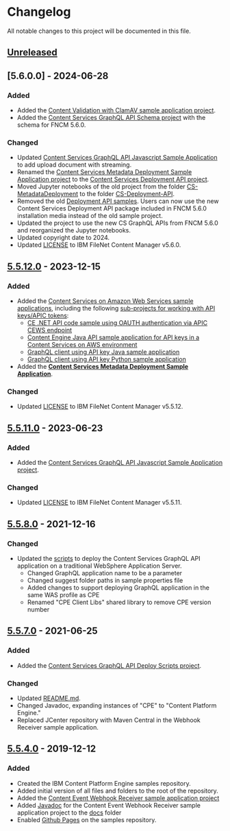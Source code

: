 # Changelog

All notable changes to this project will be documented in this file.

## [Unreleased]


## [5.6.0.0] - 2024-06-28

### Added
- Added the [Content Validation with ClamAV sample application project](ClamAVContentValidator).
- Added the [Content Services GraphQL API Schema project](CS-GraphQL-Schema) with the schema for FNCM 5.6.0.

### Changed
- Updated [Content Services GraphQL API Javascript Sample Application](CS-GraphQL-javascript-samples) to add upload document with streaming.
- Renamed the [Content Services Metadata Deployment Sample Application project](CS-MetadataDeployment) to the [Content Services Deployment API project](CS-Deployment-API).
- Moved Jupyter notebooks of the old project from the folder [CS-MetadataDeployment](CS-MetadataDeployment) to the folder [CS-Deployment-API](CS-Deployment-API).
- Removed the old [Deployment API samples](CS-MetadataDeployment). Users can now use the new Content Services Deployment API package included in FNCM 5.6.0 installation media instead of the old sample project.
- Updated the project to use the new CS GraphQL APIs from FNCM 5.6.0 and reorganized the Jupyter notebooks.
- Updated copyright date to 2024.
- Updated [LICENSE](LICENSE) to IBM FileNet Content Manager v5.6.0.


## [5.5.12.0] - 2023-12-15

### Added
- Added the [Content Services on Amazon Web Services sample applications](CSAWS), including the
  following [sub-projects for working with API keys/APIC tokens](CSAWS/API-key):
  - [CE .NET API code sample using OAUTH authentication via APIC CEWS endpoint](CSAWS/API-key/CE-dotNET-API-key)
  - [Content Engine Java API sample application for API keys in a Content Services on AWS environment](CSAWS/API-key/cejavaapikey)
  - [GraphQL client using API key Java sample application](CSAWS/API-key/CS-GraphQL-API-key-Java)
  - [GraphQL client using API key Python sample application](CSAWS/API-key/CS-GraphQL-API-key-Python)
- Added the [**Content Services Metadata Deployment Sample Application**](CS-MetadataDeployment).

### Changed
- Updated [LICENSE](LICENSE) to IBM FileNet Content Manager v5.5.12.


## [5.5.11.0] - 2023-06-23

### Added
- Added the [Content Services GraphQL API Javascript Sample Application project](CS-GraphQL-javascript-samples).

### Changed
- Updated [LICENSE](LICENSE) to IBM FileNet Content Manager v5.5.11.


## [5.5.8.0] - 2021-12-16

### Changed
- Updated the [scripts](CSGraphQLAPIDeployScripts) to deploy the Content Services GraphQL API
  application on a traditional WebSphere Application Server.
  - Changed GraphQL application name to be a parameter
  - Changed suggest folder paths in sample properties file
  - Added changes to support deploying GraphQL application in the same
    WAS profile as CPE
  - Renamed "CPE Client Libs" shared library to remove CPE version number


## [5.5.7.0] - 2021-06-25

### Added
- Added the [Content Services GraphQL API Deploy Scripts project](CSGraphQLAPIDeployScripts).

### Changed
- Updated [README.md](ContentEventWebhookReceiver/README.md).
- Changed Javadoc, expanding instances of "CPE" to "Content Platform Engine."
- Replaced JCenter repository with Maven Central in the Webhook Receiver sample application.


## [5.5.4.0] - 2019-12-12

### Added
- Created the IBM Content Platform Engine samples repository.
- Added initial version of all files and folders to the root of the repository.
- Added the [Content Event Webhook Receiver sample application project](ContentEventWebhookReceiver)
- Added [Javadoc](https://ibm-ecm.github.io/ibm-content-platform-engine-samples/ContentEventWebhookReceiver/) for the Content Event Webhook Receiver sample application project to the [docs](docs) folder
- Enabled [Github Pages](https://pages.github.com/) on the samples repository.

[unreleased]: https://github.com/ibm-ecm/ibm-content-platform-engine-samples/compare/v5.6.0.0...HEAD
[5.5.12.0]: https://github.com/ibm-ecm/ibm-content-platform-engine-samples/releases/tag/v5.6.0.0
[5.5.12.0]: https://github.com/ibm-ecm/ibm-content-platform-engine-samples/releases/tag/v5.5.12.0
[5.5.11.0]: https://github.com/ibm-ecm/ibm-content-platform-engine-samples/releases/tag/v5.5.11.0
[5.5.8.0]: https://github.com/ibm-ecm/ibm-content-platform-engine-samples/releases/tag/v5.5.8.0
[5.5.7.0]: https://github.com/ibm-ecm/ibm-content-platform-engine-samples/releases/tag/v5.5.7.0
[5.5.4.0]: https://github.com/ibm-ecm/ibm-content-platform-engine-samples/releases/tag/v5.5.4.0
